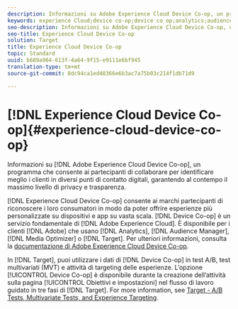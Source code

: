 ```yaml
---
description: Informazioni su Adobe Experience Cloud Device Co-op, un programma che consente ai partecipanti di collaborare per identificare meglio i clienti in diversi punti di contatto digitali, garantendo al contempo il massimo livello di privacy e trasparenza.
keywords: experience Cloud;device co-op;device co op;analytics;audience manager;aam;media optimizer;device graph
seo-description: Informazioni su Adobe Experience Cloud Device Co-op, un programma che consente ai partecipanti di collaborare per identificare meglio i clienti in diversi punti di contatto digitali, garantendo al contempo il massimo livello di privacy e trasparenza.
seo-title: Experience Cloud Device Co-op
solution: Target
title: Experience Cloud Device Co-op
topic: Standard
uuid: b689a964-613f-4a64-9f15-e9111e6bf945
translation-type: tm+mt
source-git-commit: 8dc94ca1ed48366e6b3ac7a75b03c214f1db71d9

---
```



# [!DNL Experience Cloud Device Co-op]{#experience-cloud-device-co-op}

Informazioni su [!DNL Adobe Experience Cloud Device Co-op], un programma che consente ai partecipanti di collaborare per identificare meglio i clienti in diversi punti di contatto digitali, garantendo al contempo il massimo livello di privacy e trasparenza.

[!DNL Experience Cloud Device Co-op] consente ai marchi partecipanti di riconoscere i loro consumatori in modo da poter offrire esperienze più personalizzate su dispositivi e app su vasta scala. [!DNL Device Co-op] è un servizio fondamentale di [!DNL Adobe Experience Cloud]. È disponibile per i clienti [!DNL Adobe] che usano [!DNL Analytics], [!DNL Audience Manager], [!DNL Media Optimizer] o [!DNL Target]. Per ulteriori informazioni, consulta la [documentazione di Adobe Experience Cloud Device Co-op](https://docs.adobe.com/content/help/en/device-co-op/using/home.html).

In [!DNL Target], puoi utilizzare i dati di [!DNL Device Co-op] in test A/B, test multivariati (MVT) e attività di targeting delle esperienze. L’opzione [!UICONTROL Device Co-op] è disponibile durante la creazione dell’attività sulla pagina [!UICONTROL Obiettivi e impostazioni] nel flusso di lavoro guidato in tre fasi di [!DNL Target]. For more information, see [Target - A/B Tests, Multivariate Tests, and Experience Targeting](https://docs.adobe.com/content/help/en/device-co-op/using/data/target.html).
